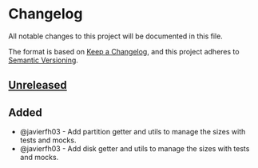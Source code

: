 # Changelog
All notable changes to this project will be documented in this file.

The format is based on [Keep a Changelog](https://keepachangelog.com/en/1.0.0/), and this project adheres to [Semantic Versioning](https://semver.org/spec/v2.0.0.html).

## [Unreleased]
## Added
- @javierfh03 - Add partition getter and utils to manage the sizes with tests and mocks.
- @javierfh03 - Add disk getter and utils to manage the sizes with tests and mocks.

[Unreleased]: https://github.com/Lagatrix/storage_lib.git
